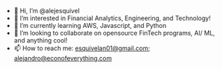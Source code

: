 - 👋 Hi, I’m @alejesquivel
- 👀 I’m interested in Financial Analytics, Engineering, and Technology! 
- 🌱 I’m currently learning AWS, Javascript, and Python
- 💞️ I’m looking to collaborate on opensource FinTech programs, AI/ ML, and anything cool! 
- 📫 How to reach me: esquivelan01@gmail.com; alejandro@econofeverything.com

<!---
alejesquivel/alejesquivel is a ✨ special ✨ repository because its `README.md` (this file) appears on your GitHub profile.
You can click the Preview link to take a look at your changes.
--->
